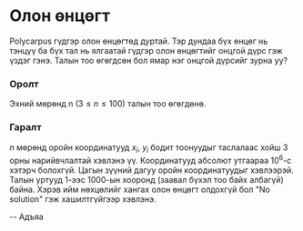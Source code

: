 Олон өнцөгт
===========
Polycarpus гүдгэр олон өнцөгтөд дуртай. Тэр дундаа бүх өнцөг нь тэнцүү ба бүх
тал нь ялгаатай гүдгэр олон өнцөгтийг онцгой дүрс гэж үздэг гэнэ. Талын тоо
өгөгдсөн бол ямар нэг онцгой дүрсийг зурна уу?


### Оролт
Эхний мөрөнд  n ($3 ≤ n ≤ 100$) талын тоо өгөгдөнө.


### Гаралт
$n$ мөрөнд оройн координатууд $x_i$, $y_i$ бодит тоонуудыг таслалаас хойш $3$
орны нарийвчлалтай хэвлэнэ үү. Координатууд абсолют утгаараа $10^6$-с хэтэрч
болохгүй. Цагын зүүний дагуу оройн координатуудыг хэвлээрэй. Талын уртууд
$1$-ээс $1000$-ын хооронд (заавал бүхэл тоо байх албагүй) байна. Хэрэв ийм
нөхцөлийг хангах олон өнцөгт олдохгүй бол "No solution" гэж хашилтгүйгээр
хэвлэнэ.

-- Адъяа
